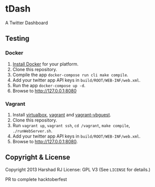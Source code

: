 tDash
=====

A Twitter Dashboard

## Testing

### Docker

1. [Install Docker][1] for your platform.
2. Clone this repository.
3. Compile the app `docker-compose run cli make compile`.
4. Add your twitter app API keys in `build/ROOT/WEB-INF/web.xml`.
5. Run the app `docker-compose up -d`.
6. Browse to http://127.0.0.1:8080

### Vagrant

1. Install [virtualbox][3], [vagrant][4] and [vagrant-vbguest][5].
2. Clone this repository.
3. Run `vagrant up`, `vagrant ssh`, `cd /vagrant`, `make compile`, `./runWebServer.sh`.
4. Add your twitter app API keys in `build/ROOT/WEB-INF/web.xml`.
5. Browse to http://127.0.0.1:8080.

## Copyright & License ##
Copyright 2013 Harshad RJ
License: GPL V3 (See `LICENSE` for details.)

[1]: https://www.docker.com/products/overview#/install_the_platform
[3]: https://www.virtualbox.org/
[4]: http://www.vagrantup.com/
[5]: http://kvz.io/blog/2013/01/16/vagrant-tip-keep-virtualbox-guest-additions-in-sync/

PR to complete hacktoberfest

